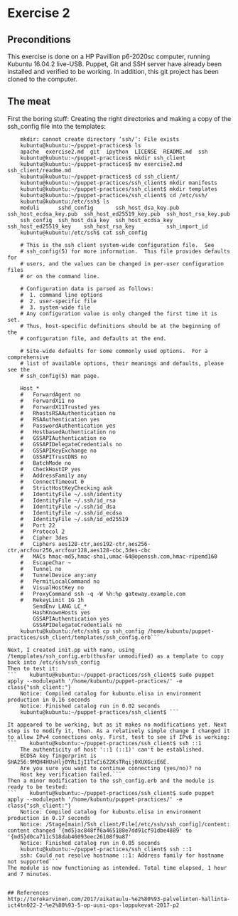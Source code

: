 # Exercise 2

## Preconditions
This exercise is done on a HP Pavillion  p6-2020sc computer, running Kubuntu 16.04.2 live-USB. Puppet, Git and SSH server have already been installed and verified to be working. In addition, this git project has been cloned to the computer.

## The meat
First the boring stuff: Creating the right directories and making a copy of the ssh_config file into the templates:
```    kubuntu@kubuntu:~/puppet-practices$ mkdir ssh/
    mkdir: cannot create directory ‘ssh/’: File exists
    kubuntu@kubuntu:~/puppet-practices$ ls
    apache  exercise2.md  git  ipython  LICENSE  README.md  ssh
    kubuntu@kubuntu:~/puppet-practices$ mkdir ssh_client
    kubuntu@kubuntu:~/puppet-practices$ mv exercise2.md ssh_client/readme.md
    kubuntu@kubuntu:~/puppet-practices$ cd ssh_client/
    kubuntu@kubuntu:~/puppet-practices/ssh_client$ mkdir manifests
    kubuntu@kubuntu:~/puppet-practices/ssh_client$ mkdir templates
    kubuntu@kubuntu:~/puppet-practices/ssh_client$ cd /etc/ssh/
    kubuntu@kubuntu:/etc/ssh$ ls
    moduli      sshd_config       ssh_host_dsa_key.pub  ssh_host_ecdsa_key.pub  ssh_host_ed25519_key.pub  ssh_host_rsa_key.pub
    ssh_config  ssh_host_dsa_key  ssh_host_ecdsa_key    ssh_host_ed25519_key    ssh_host_rsa_key          ssh_import_id
    kubuntu@kubuntu:/etc/ssh$ cat ssh_config 

    # This is the ssh client system-wide configuration file.  See
    # ssh_config(5) for more information.  This file provides defaults for
    # users, and the values can be changed in per-user configuration files
    # or on the command line.

    # Configuration data is parsed as follows:
    #  1. command line options
    #  2. user-specific file
    #  3. system-wide file
    # Any configuration value is only changed the first time it is set.
    # Thus, host-specific definitions should be at the beginning of the
    # configuration file, and defaults at the end.

    # Site-wide defaults for some commonly used options.  For a comprehensive
    # list of available options, their meanings and defaults, please see the
    # ssh_config(5) man page.

    Host *
    #   ForwardAgent no
    #   ForwardX11 no
    #   ForwardX11Trusted yes
    #   RhostsRSAAuthentication no
    #   RSAAuthentication yes
    #   PasswordAuthentication yes
    #   HostbasedAuthentication no
    #   GSSAPIAuthentication no
    #   GSSAPIDelegateCredentials no
    #   GSSAPIKeyExchange no
    #   GSSAPITrustDNS no
    #   BatchMode no
    #   CheckHostIP yes
    #   AddressFamily any
    #   ConnectTimeout 0
    #   StrictHostKeyChecking ask
    #   IdentityFile ~/.ssh/identity
    #   IdentityFile ~/.ssh/id_rsa
    #   IdentityFile ~/.ssh/id_dsa
    #   IdentityFile ~/.ssh/id_ecdsa
    #   IdentityFile ~/.ssh/id_ed25519
    #   Port 22
    #   Protocol 2
    #   Cipher 3des
    #   Ciphers aes128-ctr,aes192-ctr,aes256-ctr,arcfour256,arcfour128,aes128-cbc,3des-cbc
    #   MACs hmac-md5,hmac-sha1,umac-64@openssh.com,hmac-ripemd160
    #   EscapeChar ~
    #   Tunnel no
    #   TunnelDevice any:any
    #   PermitLocalCommand no
    #   VisualHostKey no
    #   ProxyCommand ssh -q -W %h:%p gateway.example.com
    #   RekeyLimit 1G 1h
        SendEnv LANG LC_*
        HashKnownHosts yes
        GSSAPIAuthentication yes
        GSSAPIDelegateCredentials no
    kubuntu@kubuntu:/etc/ssh$ cp ssh_config /home/kubuntu/puppet-practices/ssh_client/templates/ssh_config.erb```

Next, I created init.pp with nano, using /tempplates/ssh_config.erb(thusfar unmodified) as a template to copy back into /etc/ssh/ssh_config
Then to test it:
```    kubuntu@kubuntu:~/puppet-practices/ssh_client$ sudo puppet apply --modulepath '/home/kubuntu/puppet-practices/' -e class{"ssh_client:"}
    Notice: Compiled catalog for kubuntu.elisa in environment production in 0.16 seconds
    Notice: Finished catalog run in 0.02 seconds
    kubuntu@kubuntu:~/puppet-practices/ssh_client$ ```

It appeared to be working, but as it makes no modifications yet. Next step is to modify it, then. As a relatively simple change I changed it to allow IPv4 connections only. First, test to see if IPv6 is working:
```    kubuntu@kubuntu:~/puppet-practices/ssh_client$ ssh ::1
    The authenticity of host '::1 (::1)' can't be established.
    ECDSA key fingerprint is SHA256:9MQH4HUsHlj0YRiIjI1TxCi622KsTRqij0XUXGciE6E.
    Are you sure you want to continue connecting (yes/no)? no
    Host key verification failed.```
Then a minor modification to the ssh_config.erb and the module is ready to be tested:
```    kubuntu@kubuntu:~/puppet-practices/ssh_client$ sudo puppet apply --modulepath '/home/kubuntu/puppet-practices/' -e class{"ssh_client:"}
    Notice: Compiled catalog for kubuntu.elisa in environment production in 0.17 seconds
    Notice: /Stage[main]/Ssh_client/File[/etc/ssh/ssh_config]/content: content changed '{md5}ac848ff6a465188e7dd91cf91dbe4889' to '{md5}d0ca711c518dab46093eec26108f9a87'
    Notice: Finished catalog run in 0.05 seconds
    kubuntu@kubuntu:~/puppet-practices/ssh_client$ ssh ::1
    ssh: Could not resolve hostname ::1: Address family for hostname not supported```
The module is now functioning as intended. Total time elapsed, 1 hour and 7 minutes.


## References 
http://terokarvinen.com/2017/aikataulu-%e2%80%93-palvelinten-hallinta-ict4tn022-2-%e2%80%93-5-op-uusi-ops-loppukevat-2017-p2
